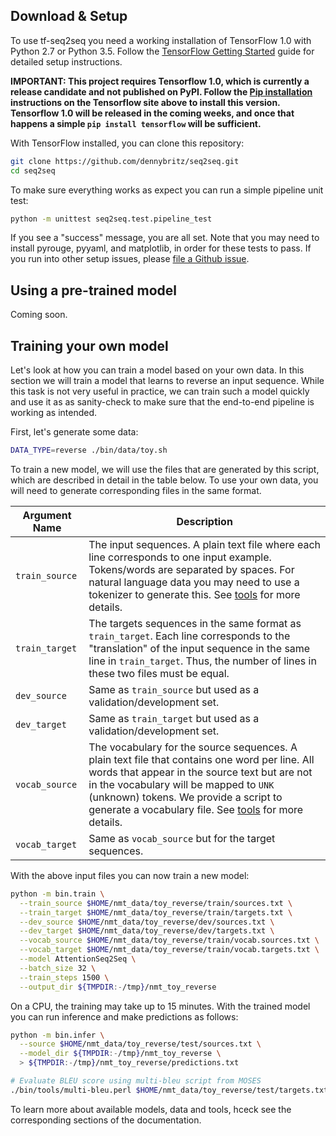 ## Download & Setup

To use tf-seq2seq you need a working installation of TensorFlow 1.0 with
Python 2.7 or Python 3.5. Follow the [TensorFlow Getting Started](https://www.tensorflow.org/versions/r1.0/get_started/os_setup)
guide for detailed setup instructions.

**IMPORTANT: This project requires Tensorflow 1.0, which is currently a release candidate and not published on PyPI. Follow the [Pip installation](https://www.tensorflow.org/versions/r1.0/get_started/os_setup#pip_installation) instructions on the Tensorflow site above to install this version. Tensorflow 1.0 will be released in the coming weeks, and once that happens a simple `pip install tensorflow` will be sufficient.**

With TensorFlow installed, you can clone this repository:

```bash
git clone https://github.com/dennybritz/seq2seq.git
cd seq2seq
```

To make sure everything works as expect you can run a simple pipeline unit test:

```bash
python -m unittest seq2seq.test.pipeline_test
```

If you see a "success" message, you are all set. Note that you may need to install pyrouge, pyyaml, and matplotlib, in order for these tests to pass. If you run into other setup issues,
please [file a Github issue](https://github.com/dennybritz/seq2seq/issues).

## Using a pre-trained model

Coming soon.

## Training your own model

Let's look at how you can train a model based on your own data. In this section we will train a model that learns to reverse an input sequence. While this task is not very useful in practice, we can train such a model quickly and use it as as sanity-check to make sure that the end-to-end pipeline is working as intended.

First, let's generate some data:

```bash
DATA_TYPE=reverse ./bin/data/toy.sh
```

To train a new model, we will use the files that are generated by this script, which are described in detail in the table below. To use your own data, you will need to generate corresponding files in the same format.

| Argument Name | Description |
| --- | --- |
| `train_source` | The input sequences. A plain text file where each line corresponds to one input example. Tokens/words are separated by spaces. For natural language data you may need to use a tokenizer to generate this. See [tools](tools/) for more details. |
| `train_target` | The targets sequences in the same format as `train_target`. Each line corresponds to the "translation" of the input sequence in the same line in `train_target`. Thus, the number of lines in these two files must be equal. |
| `dev_source` | Same as `train_source` but used as a validation/development set. |
| `dev_target` | Same as `train_target` but used as a validation/development set. |
| `vocab_source` | The vocabulary for the source sequences. A plain text file that contains one word per line. All words that appear in the source text but are not in the vocabulary will be mapped to `UNK` (unknown) tokens. We provide a script to generate a vocabulary file. See [tools](tools/) for more details. |
| `vocab_target` | Same as `vocab_source` but for the target sequences. |


With the above input files you can now train a new model:

```bash
python -m bin.train \
  --train_source $HOME/nmt_data/toy_reverse/train/sources.txt \
  --train_target $HOME/nmt_data/toy_reverse/train/targets.txt \
  --dev_source $HOME/nmt_data/toy_reverse/dev/sources.txt \
  --dev_target $HOME/nmt_data/toy_reverse/dev/targets.txt \
  --vocab_source $HOME/nmt_data/toy_reverse/train/vocab.sources.txt \
  --vocab_target $HOME/nmt_data/toy_reverse/train/vocab.targets.txt \
  --model AttentionSeq2Seq \
  --batch_size 32 \
  --train_steps 1500 \
  --output_dir ${TMPDIR:-/tmp}/nmt_toy_reverse
```

On a CPU, the training may take up to 15 minutes. With the trained model you can run inference and make predictions as follows:

```bash
python -m bin.infer \
  --source $HOME/nmt_data/toy_reverse/test/sources.txt \
  --model_dir ${TMPDIR:-/tmp}/nmt_toy_reverse \
  > ${TMPDIR:-/tmp}/nmt_toy_reverse/predictions.txt

# Evaluate BLEU score using multi-bleu script from MOSES
./bin/tools/multi-bleu.perl $HOME/nmt_data/toy_reverse/test/targets.txt < ${TMPDIR:-/tmp}/nmt_toy_reverse/predictions.txt
```

To learn more about available models, data and tools, hceck see the corresponding sections of the documentation.



